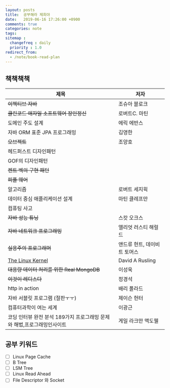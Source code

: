 ```yaml
---
layout: posts
title:  공부해라 제희야
date:   2019-06-16 17:26:00 +0900
comments: true
categories: note
tags:
sitemap :
  changefreq : daily
  priority : 1.0
redirect_from:
  - /note/book-read-plan
---
```


## 책책책책

제목 | 저자 
--- | --- 
~~이펙티브 자바~~ |  조슈아 블로크
~~클린코드 애자일 소프트웨어 장인정신~~ | 로버트C. 마틴 
도메인 주도 설계 | 에릭 에반스 
자바 ORM 표준 JPA 프로그래밍 | 김영한
~~오브젝트~~ | 조양호
헤드퍼스트 디자인패턴 | 
GOF의 디자인패턴 |  
~~켄트 벡의 구현 패턴~~ |
~~피플 웨어~~ |
알고리즘 | 로버트 세지윅
데이터 중심 애플리케이션 설계 | 마틴 클레프만
컴퓨팅 사고 | 
~~자바 성능 튜닝~~ | 스캇 오크스
~~자바 네트워크 프로그래밍~~ | 앨리엇 러스티 해럴드
~~실용주의 프로그래머~~ | 앤드류 헌트, 데이비트 토머스
[The Linux Kernel](http://wiki.kldp.org/Translations/html/The_Linux_Kernel-KLDP/tlkindex.html) | David A Rusling
~~대용량 데이터 처리를 위한 Real MongoDB~~ | 이성욱
~~이것이 레디스다~~ | 정경석
http in action | 배리 폴라드
자바 서블릿 프로그램 (절판ㅜㅜ)| 제이슨 헌터
컴퓨터과학이 여는 세계 | 이광근
코딩 인터뷰 완전 분석 189가지 프로그래밍 문제와 해법,프로그래밍인사이트 | 게일 라크만 맥도웰

## 공부 키워드
- [ ] Linux Page Cache
- [ ] B Tree
- [ ] LSM Tree
- [ ] Linux Read Ahead 
- [ ] File Descriptor 와 Socket
